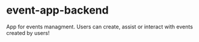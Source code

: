 # event-app-backend
App for events managment. Users can create, assist or interact with events created by users!
